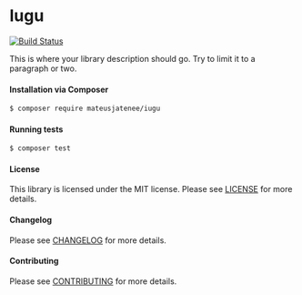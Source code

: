 Iugu
================
[![Build Status](https://travis-ci.org/mateusjatenee/iugu.svg?branch=master)](https://travis-ci.org/mateusjatenee/iugu)

This is where your library description should go. Try to limit it to a paragraph or two.

#### Installation via Composer
``` bash
$ composer require mateusjatenee/iugu
```

#### Running tests
``` bash
$ composer test
```

#### License
This library is licensed under the MIT license. Please see [LICENSE](LICENSE.md) for more details.

#### Changelog
Please see [CHANGELOG](CHANGELOG.md) for more details.

#### Contributing
Please see [CONTRIBUTING](CONTRIBUTING.md) for more details.
